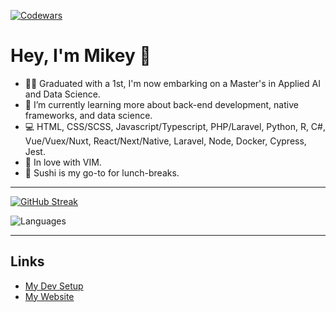 [![Codewars](https://www.codewars.com/users/MikeyJL/badges/micro)](https://www.codewars.com/users/MikeyJL)

# Hey, I'm Mikey 👋

- 🧑‍🎓 Graduated with a 1st, I'm now embarking on a Master's in Applied AI and Data Science.
- 🌱 I’m currently learning more about back-end development, native frameworks, and data science.
- 💻 HTML, CSS/SCSS, Javascript/Typescript, PHP/Laravel, Python, R, C#, Vue/Vuex/Nuxt, React/Next/Native, Laravel, Node, Docker, Cypress, Jest.
- 💖 In love with VIM.
- 🍣 Sushi is my go-to for lunch-breaks.

---

[![GitHub Streak](http://github-readme-streak-stats.herokuapp.com?user=MikeyJL&hide_border=true)](https://git.io/streak-stats)

![Languages](https://wakatime.com/share/@9f46395a-e605-4c32-ba19-6d1ecf42c7bf/f6371e5b-a935-419a-8b18-a80fef1ec532.png)

---

## Links

- [My Dev Setup](https://github.com/MikeyJL/dev-env)
- [My Website](https://mikeylau.uk)
